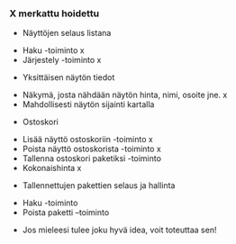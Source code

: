 ### X merkattu hoidettu

- Näyttöjen selaus listana 
* Haku -toiminto                                               x
* Järjestely -toiminto                                         x

- Yksittäisen näytön tiedot 
* Näkymä, josta nähdään näytön hinta, nimi, osoite jne.        x
* Mahdollisesti näytön sijainti kartalla

- Ostoskori 
* Lisää näyttö ostoskoriin -toiminto                           x
* Poista näyttö ostoskorista -toiminto                         x
* Tallenna ostoskori paketiksi -toiminto 
* Kokonaishinta                                                x

- Tallennettujen pakettien selaus ja hallinta 
* Haku -toiminto 
* Poista paketti –toiminto

- Jos mieleesi tulee joku hyvä idea, voit toteuttaa sen! 
